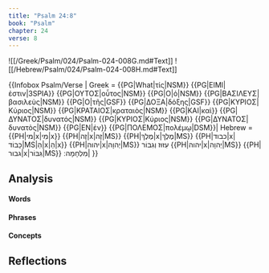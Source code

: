 ```yaml
---
title: "Psalm 24:8"
book: "Psalm"
chapter: 24
verse: 8
---
```

![[/Greek/Psalm/024/Psalm-024-008G.md#Text]]
![[/Hebrew/Psalm/024/Psalm-024-008H.md#Text]]

{{Infobox Psalm/Verse |
  Greek = {{PG|What|τίς|NSM}} {{PG|ΕΙΜΙ|ἐστιν|3SPIA}} {{PG|ΟΥΤΟΣ|οὗτος|NSM}} {{PG|Ο|ὁ|NSM}} {{PG|ΒΑΣΙΛΕΥΣ|βασιλεὺς|NSM}} {{PG|Ο|τῆς|GSF}} {{PG|ΔΟΞΑ|δόξης|GSF}} {{PG|ΚΥΡΙΟΣ|Κύριος|NSM}} {{PG|ΚΡΑΤΑΙΟΣ|κραταιὸς|NSM}} {{PG|ΚΑΙ|καὶ}} {{PG|ΔΥΝΑΤΟΣ|δυνατός|NSM}} {{PG|ΚΥΡΙΟΣ|Κύριος|NSM}} {{PG|ΔΥΝΑΤΟΣ|δυνατὸς|NSM}} {{PG|ΕΝ|ἐν}} {{PG|ΠΟΛΕΜΟΣ|πολέμῳ|DSM}}|
  Hebrew = {{PH|מי|x|מִי|x}} {{PH|זֶה|x|זֶה|MS}} {{PH|מֶלֶךְ|x|מֶלֶךְ|MS}} {{PH|כבוד|x|כָּבוֹד|MS|הַ|x|הַ|x}} {{PH|יהוה|x|יְהוָה|MS}}
עִזּוּז
וְגִבּוֹר
{{PH|יהוה|x|יְהוָה|MS}} {{PH|גבור|x|גִּבּוֹר|MS}}
מִלְחָמָה
׃|
}}

## Analysis

#### Words

#### Phrases

#### Concepts

## Reflections
